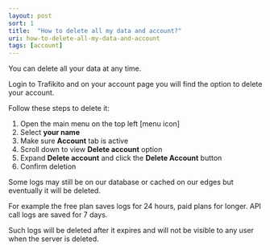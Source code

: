 ```yaml
---
layout: post
sort: 1
title:  "How to delete all my data and account?"
uri: how-to-delete-all-my-data-and-account
tags: [account]
---
```


You can delete all your data at any time. 

Login to Trafikito and on your account page you will find the option to
delete your account. 

Follow these steps to delete it:

<!--more-->

1. Open the main menu on the top left [menu icon]
2. Select **your name**
3. Make sure **Account** tab is active
4. Scroll down to view **Delete account** option
5. Expand **Delete account** and click the **Delete Account** button
6. Confirm deletion


Some logs may still be on our database or cached on our edges but eventually it will be deleted. 

For example the free plan saves logs for 24 hours, paid plans for longer. API call logs are saved for 7 days. 

Such logs will be deleted after it expires and will not be visible to any user when the server is deleted.

